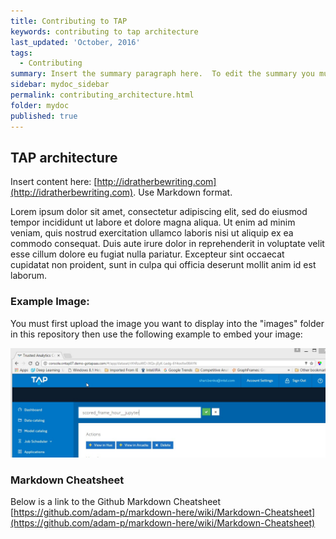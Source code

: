 ```yaml
---
title: Contributing to TAP
keywords: contributing to tap architecture
last_updated: 'October, 2016'
tags:
  - Contributing
summary: Insert the summary paragraph here.  To edit the summary you must edit the meta data for this post. 
sidebar: mydoc_sidebar
permalink: contributing_architecture.html
folder: mydoc
published: true
---
```


## TAP architecture

Insert content here: [http://idratherbewriting.com](http://idratherbewriting.com). Use Markdown format.

Lorem ipsum dolor sit amet, consectetur adipiscing elit, sed do eiusmod tempor incididunt ut labore et dolore magna aliqua. Ut enim ad minim veniam, quis nostrud exercitation ullamco laboris nisi ut aliquip ex ea commodo consequat. Duis aute irure dolor in reprehenderit in voluptate velit esse cillum dolore eu fugiat nulla pariatur. Excepteur sint occaecat cupidatat non proident, sunt in culpa qui officia deserunt mollit anim id est laborum.

### Example Image:

You must first upload the image you want to display into the "images" folder in this repository then use the following example to embed your image:

![EditField_DataCatalog.jpg](/images/EditField_DataCatalog.jpg)

### Markdown Cheatsheet

Below is a link to the Github Markdown Cheatsheet 
[https://github.com/adam-p/markdown-here/wiki/Markdown-Cheatsheet](https://github.com/adam-p/markdown-here/wiki/Markdown-Cheatsheet)